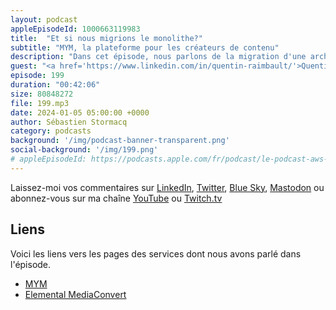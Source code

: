 ```yaml
---
layout: podcast
appleEpisodeId: 1000663119983
title:  "Et si nous migrions le monolithe?"
subtitle: "MYM, la plateforme pour les créateurs de contenu"
description: "Dans cet épisode, nous parlons de la migration d'une architecture monolithique vers des microservices, dans le cloud AWS. Nous abordons également les patterns de communication synchrones et asynchrones. Découvrez comment MYM, une plateforme où les créateurs de contenus peuvent partager leurs contenus avec leurs fans, distribue 18 petabytes de contenu par an à 14 millions d'utilisateurs."
guest: "<a href='https://www.linkedin.com/in/quentin-raimbault/'>Quentin Raimbault</a>, Directeur Technique, MYM"
episode: 199
duration: "00:42:06" 
size: 80848272
file: 199.mp3
date: 2024-01-05 05:00:00 +0000
author: Sébastien Stormacq
category: podcasts
background: '/img/podcast-banner-transparent.png'
social-background: '/img/199.png'
# appleEpisodeId: https://podcasts.apple.com/fr/podcast/le-podcast-aws-en-français/id1452118442
---
```


Laissez-moi vos commentaires sur [LinkedIn](https://www.linkedin.com/in/sebastienstormacq/), [Twitter](https://twitter.com/sebsto), [Blue Sky](https://bsky.app/profile/sebsto.bsky.social), [Mastodon](https://awscommunity.social/@sebsto) ou abonnez-vous sur ma chaîne [YouTube](https://www.youtube.com/sebsto) ou [Twitch.tv](https://www.twitch.tv/sebAWS)

## Liens

Voici les liens vers les pages des services dont nous avons parlé dans l'épisode.

- [MYM](https://mym.fans)
- [Elemental MediaConvert](https://aws.amazon.com/mediaconvert/)